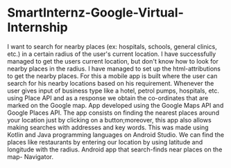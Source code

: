 # SmartInternz-Google-Virtual-Internship

I want to search for nearby places (ex: hospitals, schools, general clinics, etc.) in a certain radius of the user's current location. I have successfully managed to get the users current location, but don't know how to look for nearby places in the radius. I have managed to set up the html-attributions to get the nearby places. For this a mobile app is built where the user can search for his nearby locations based on his requirement. Whenever the user gives input of business type like a hotel, petrol pumps, hospitals, etc. using Place API and as a response we obtain the co-ordinates that are marked on the Google map. App developed using the Google Maps API and Google Places API. The app consists on finding the nearest places around your location just by clicking on a button;moreover, this app also allows making searches with addresses and key words. This was made using Kotlin and Java programming languages on Android Studio. We can find the places like restaurants by entering our location by using latitude and longitude with the radius. Android app that search-finds near places on the map- Navigator. 
